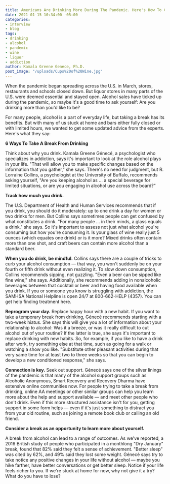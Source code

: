 ```yaml
---
title: Americans Are Drinking More During The Pandemic. Here's How To Cut Back
date: 2021-01-15 10:34:00 -05:00
categories:
- interview
- blog
tags:
- drinking
- alcohol
- pandemic
- wine
- liquor
- addiction
author: Kamala Greene Genece, Ph.D.
post_image: "/uploads/Cups%20of%20Wine.jpg"
---
```


When the pandemic began spreading across the U.S. in March, stores, restaurants and schools closed down. But liquor stores in many parts of the U.S. were deemed essential and stayed open. Alcohol sales have ticked up during the pandemic, so maybe it's a good time to ask yourself: Are you drinking more than you'd like to be?

For many people, alcohol is a part of everyday life, but taking a break has its benefits.  But with many of us stuck at home and bars either fully closed or with limited hours, we wanted to get some updated advice from the experts. Here's what they say:

**6 Ways To Take A Break From Drinking**

Think about why you drink. Kamala Greene Génecé, a psychologist who specializes in addiction, says it's important to look at the role alcohol plays in your life. "That will allow you to make specific changes based on the information that you gather," she says. There's no need for judgment, but R. Lorraine Collins, a psychologist at the University of Buffalo, recommends asking yourself, "Are you keeping alcohol as ... a special beverage for limited situations, or are you engaging in alcohol use across the board?"

**Track how much you drink.**

The U.S. Department of Health and Human Services recommends that if you drink, you should do it moderately: up to one drink a day for women or two drinks for men. But Collins says sometimes people can get confused by what constitutes a drink. "For many people ... in their minds, a glass equals a drink," she says. So it's important to assess not just what alcohol you're consuming but how you're consuming it. Is your glass of wine really just 5 ounces (which equates one drink) or is it more? Mixed drinks often contain more than one shot, and craft beers can contain more alcohol than a standard beer.

**When you do drink, be mindful.**
Collins says there are a couple of tricks to curb your alcohol consumption — that way, you won't suddenly be on your fourth or fifth drink without even realizing it. To slow down consumption, Collins recommends sipping, not guzzling. "Even a beer can be sipped like fine wine," she says. Additionally, she recommends adding in nonalcoholic beverages between that cocktail or beer and having food available when you drink.
If you or someone you know is struggling with addiction, the SAMHSA National Helpline is open 24/7 at 800-662-HELP (4357). You can get help finding treatment here.

**Reprogram your day.**
Replace happy hour with a new habit. If you want to take a temporary break from drinking, Génecé recommends starting with a two-week hiatus. She says this will give you a lot of information about your relationship to alcohol: Was it a breeze, or was it really difficult to cut alcohol out of your routine? If the latter is true, she says it's important to replace drinking with new habits. So, for example, if you like to have a drink after work, try something else at that time, such as going for a walk or watching a show you like. "Substitute other pleasant activities during that very same time for at least two to three weeks so that you can begin to develop a new conditioned response," she says.

**Connection is key.** 
Seek out support. Génecé says one of the silver linings of the pandemic is that many of the alcohol support groups such as Alcoholic Anonymous, Smart Recovery and Recovery Dharma have extensive online communities now. For people trying to take a break from drinking, online AA meetings or other similar groups can help you learn more about the help and support available — and meet other people who don't drink. Even if this more structured assistance isn't for you, getting support in some form helps — even if it's just something to distract you from your old routine, such as joining a remote book club or calling an old friend.

**Consider a break as an opportunity to learn more about yourself.**

A break from alcohol can lead to a range of outcomes. As we've reported, a 2016 British study of people who participated in a monthlong "Dry January" break, found that 82% said they felt a sense of achievement. "Better sleep" was cited by 62%, and 49% said they lost some weight. Génecé says try to take notice any positive changes in your life without alcohol — maybe you hike farther, have better conversations or get better sleep. Notice if your life feels richer to you. If we're stuck at home for now, why not give it a try? What do you have to lose?
